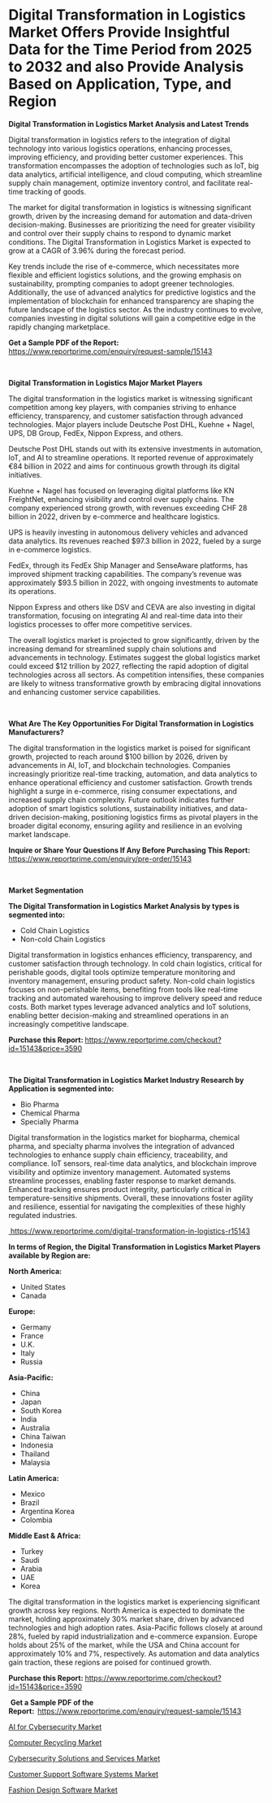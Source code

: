 <p><h1>Digital Transformation in Logistics Market Offers Provide Insightful Data for the Time Period from 2025 to 2032 and also Provide Analysis Based on Application, Type, and Region</h1></p><p><strong>Digital Transformation in Logistics Market Analysis and Latest Trends</strong></p>
<p><p>Digital transformation in logistics refers to the integration of digital technology into various logistics operations, enhancing processes, improving efficiency, and providing better customer experiences. This transformation encompasses the adoption of technologies such as IoT, big data analytics, artificial intelligence, and cloud computing, which streamline supply chain management, optimize inventory control, and facilitate real-time tracking of goods.</p><p>The market for digital transformation in logistics is witnessing significant growth, driven by the increasing demand for automation and data-driven decision-making. Businesses are prioritizing the need for greater visibility and control over their supply chains to respond to dynamic market conditions. The Digital Transformation in Logistics Market is expected to grow at a CAGR of 3.96% during the forecast period. </p><p>Key trends include the rise of e-commerce, which necessitates more flexible and efficient logistics solutions, and the growing emphasis on sustainability, prompting companies to adopt greener technologies. Additionally, the use of advanced analytics for predictive logistics and the implementation of blockchain for enhanced transparency are shaping the future landscape of the logistics sector. As the industry continues to evolve, companies investing in digital solutions will gain a competitive edge in the rapidly changing marketplace.</p></p>
<p><strong>Get a Sample PDF of the Report:&nbsp;</strong> <a href="https://www.reportprime.com/enquiry/request-sample/15143?utm_campaign=1879&utm_medium=2&utm_source=Github&utm_content=ia&utm_term=20032025&utm_id=digital-transformation-in-logistics">https://www.reportprime.com/enquiry/request-sample/15143</a></p>
<p>&nbsp;</p>
<p><strong>Digital Transformation in Logistics Major Market Players</strong></p>
<p><p>The digital transformation in the logistics market is witnessing significant competition among key players, with companies striving to enhance efficiency, transparency, and customer satisfaction through advanced technologies. Major players include Deutsche Post DHL, Kuehne + Nagel, UPS, DB Group, FedEx, Nippon Express, and others. </p><p>Deutsche Post DHL stands out with its extensive investments in automation, IoT, and AI to streamline operations. It reported revenue of approximately €84 billion in 2022 and aims for continuous growth through its digital initiatives.</p><p>Kuehne + Nagel has focused on leveraging digital platforms like KN FreightNet, enhancing visibility and control over supply chains. The company experienced strong growth, with revenues exceeding CHF 28 billion in 2022, driven by e-commerce and healthcare logistics.</p><p>UPS is heavily investing in autonomous delivery vehicles and advanced data analytics. Its revenues reached $97.3 billion in 2022, fueled by a surge in e-commerce logistics.</p><p>FedEx, through its FedEx Ship Manager and SenseAware platforms, has improved shipment tracking capabilities. The company’s revenue was approximately $93.5 billion in 2022, with ongoing investments to automate its operations.</p><p>Nippon Express and others like DSV and CEVA are also investing in digital transformation, focusing on integrating AI and real-time data into their logistics processes to offer more competitive services.</p><p>The overall logistics market is projected to grow significantly, driven by the increasing demand for streamlined supply chain solutions and advancements in technology. Estimates suggest the global logistics market could exceed $12 trillion by 2027, reflecting the rapid adoption of digital technologies across all sectors. As competition intensifies, these companies are likely to witness transformative growth by embracing digital innovations and enhancing customer service capabilities.</p></p>
<p>&nbsp;</p>
<p><strong>What Are The Key Opportunities For Digital Transformation in Logistics Manufacturers?</strong></p>
<p><p>The digital transformation in the logistics market is poised for significant growth, projected to reach around $100 billion by 2026, driven by advancements in AI, IoT, and blockchain technologies. Companies increasingly prioritize real-time tracking, automation, and data analytics to enhance operational efficiency and customer satisfaction. Growth trends highlight a surge in e-commerce, rising consumer expectations, and increased supply chain complexity. Future outlook indicates further adoption of smart logistics solutions, sustainability initiatives, and data-driven decision-making, positioning logistics firms as pivotal players in the broader digital economy, ensuring agility and resilience in an evolving market landscape.</p></p>
<p><strong>Inquire or Share Your Questions If Any Before Purchasing This Report:</strong> <a href="https://www.reportprime.com/enquiry/pre-order/15143?utm_campaign=1879&utm_medium=2&utm_source=Github&utm_content=ia&utm_term=20032025&utm_id=digital-transformation-in-logistics">https://www.reportprime.com/enquiry/pre-order/15143</a></p>
<p>&nbsp;</p>
<p><strong>Market Segmentation</strong></p>
<p><strong>The Digital Transformation in Logistics Market Analysis by types is segmented into:</strong></p>
<p><ul><li>Cold Chain Logistics</li><li>Non-cold Chain Logistics</li></ul></p>
<p><p>Digital transformation in logistics enhances efficiency, transparency, and customer satisfaction through technology. In cold chain logistics, critical for perishable goods, digital tools optimize temperature monitoring and inventory management, ensuring product safety. Non-cold chain logistics focuses on non-perishable items, benefiting from tools like real-time tracking and automated warehousing to improve delivery speed and reduce costs. Both market types leverage advanced analytics and IoT solutions, enabling better decision-making and streamlined operations in an increasingly competitive landscape.</p></p>
<p><strong>Purchase this Report:&nbsp;</strong><a href="https://www.reportprime.com/checkout?id=15143&price=3590&utm_campaign=1879&utm_medium=2&utm_source=Github&utm_content=ia&utm_term=20032025&utm_id=digital-transformation-in-logistics">https://www.reportprime.com/checkout?id=15143&price=3590</a></p>
<p>&nbsp;</p>
<p><strong>The Digital Transformation in Logistics Market Industry Research by Application is segmented into:</strong></p>
<p><ul><li>Bio Pharma</li><li>Chemical Pharma</li><li>Specially Pharma</li></ul></p>
<p><p>Digital transformation in the logistics market for biopharma, chemical pharma, and specialty pharma involves the integration of advanced technologies to enhance supply chain efficiency, traceability, and compliance. IoT sensors, real-time data analytics, and blockchain improve visibility and optimize inventory management. Automated systems streamline processes, enabling faster response to market demands. Enhanced tracking ensures product integrity, particularly critical in temperature-sensitive shipments. Overall, these innovations foster agility and resilience, essential for navigating the complexities of these highly regulated industries.</p></p>
<p><a href="https://www.reportprime.com/digital-transformation-in-logistics-r15143?utm_campaign=1879&utm_medium=2&utm_source=Github&utm_content=ia&utm_term=20032025&utm_id=digital-transformation-in-logistics">&nbsp;https://www.reportprime.com/digital-transformation-in-logistics-r15143</a></p>
<p><strong>In terms of Region, the Digital Transformation in Logistics Market Players available by Region are:</strong></p>
<p>
    <p> <strong> North America: </strong>
        <ul>
            <li>United States</li>
            <li>Canada</li>
        </ul>
        </p> 
    <p> <strong> Europe: </strong>
        <ul>
            <li>Germany</li>
            <li>France</li>
            <li>U.K.</li>
            <li>Italy</li>
            <li>Russia</li>
        </ul>
        </p> 
    <p> <strong> Asia-Pacific: </strong>
        <ul>
            <li>China</li>
            <li>Japan</li>
            <li>South Korea</li>
            <li>India</li>
            <li>Australia</li>
            <li>China Taiwan</li>
            <li>Indonesia</li>
            <li>Thailand</li>
            <li>Malaysia</li>
        </ul>
        </p> 
    <p> <strong> Latin America: </strong>
        <ul>
            <li>Mexico</li>
            <li>Brazil</li>
            <li>Argentina Korea</li>
            <li>Colombia</li>
        </ul>
        </p> 
    <p> <strong> Middle East & Africa: </strong>
        <ul>
            <li>Turkey</li>
            <li>Saudi</li>
            <li>Arabia</li>
            <li>UAE</li>
            <li>Korea</li>
        </ul>
    </p>
    </p>
<p><p>The digital transformation in the logistics market is experiencing significant growth across key regions. North America is expected to dominate the market, holding approximately 30% market share, driven by advanced technologies and high adoption rates. Asia-Pacific follows closely at around 28%, fueled by rapid industrialization and e-commerce expansion. Europe holds about 25% of the market, while the USA and China account for approximately 10% and 7%, respectively. As automation and data analytics gain traction, these regions are poised for continued growth.</p></p>
<p><strong>Purchase this Report: </strong><a href="https://www.reportprime.com/checkout?id=15143&price=3590&utm_campaign=1879&utm_medium=2&utm_source=Github&utm_content=ia&utm_term=20032025&utm_id=digital-transformation-in-logistics">https://www.reportprime.com/checkout?id=15143&price=3590</a></p>
<p>&nbsp;<strong>Get a Sample PDF of the Report:&nbsp;&nbsp;</strong><a href="https://www.reportprime.com/enquiry/request-sample/15143?utm_campaign=1879&utm_medium=2&utm_source=Github&utm_content=ia&utm_term=20032025&utm_id=digital-transformation-in-logistics">https://www.reportprime.com/enquiry/request-sample/15143</a></p>
<p><strong></strong></p>
<p><p><a href="https://github.com/boonegoicks7/Market-Research-Report-List-1/blob/main/ai-for-cybersecurity-market.md?utm_campaign=1879&utm_medium=2&utm_source=Github&utm_content=ia&utm_term=20032025&utm_id=digital-transformation-in-logistics">AI for Cybersecurity Market</a></p><p><a href="https://github.com/kavechoxo/Market-Research-Report-List-1/blob/main/computer-recycling-market.md?utm_campaign=1879&utm_medium=2&utm_source=Github&utm_content=ia&utm_term=20032025&utm_id=digital-transformation-in-logistics">Computer Recycling Market</a></p><p><a href="https://github.com/cernkomlkawi/Market-Research-Report-List-1/blob/main/cybersecurity-solutions-and-services-market.md?utm_campaign=1879&utm_medium=2&utm_source=Github&utm_content=ia&utm_term=20032025&utm_id=digital-transformation-in-logistics">Cybersecurity Solutions and Services Market</a></p><p><a href="https://github.com/gavalegeyndt26/Market-Research-Report-List-1/blob/main/customer-support-software-systems-market.md?utm_campaign=1879&utm_medium=2&utm_source=Github&utm_content=ia&utm_term=20032025&utm_id=digital-transformation-in-logistics">Customer Support Software Systems Market</a></p><p><a href="https://github.com/jensanohishi/Market-Research-Report-List-1/blob/main/fashion-design-software-market.md?utm_campaign=1879&utm_medium=2&utm_source=Github&utm_content=ia&utm_term=20032025&utm_id=digital-transformation-in-logistics">Fashion Design Software Market</a></p></p>